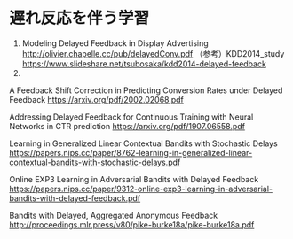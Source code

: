 # 遅れ反応を伴う学習
1. Modeling Delayed Feedback in Display Advertising
http://olivier.chapelle.cc/pub/delayedConv.pdf
（参考）KDD2014_study
https://www.slideshare.net/tsubosaka/kdd2014-delayed-feedback
2. 

A Feedback Shift Correction in Predicting Conversion Rates
under Delayed Feedback
https://arxiv.org/pdf/2002.02068.pdf

Addressing Delayed Feedback for Continuous Training with Neural Networks in CTR prediction
https://arxiv.org/pdf/1907.06558.pdf

Learning in Generalized Linear Contextual Bandits with Stochastic Delays
https://papers.nips.cc/paper/8762-learning-in-generalized-linear-contextual-bandits-with-stochastic-delays.pdf

Online EXP3 Learning in Adversarial Bandits with Delayed Feedback
https://papers.nips.cc/paper/9312-online-exp3-learning-in-adversarial-bandits-with-delayed-feedback.pdf

Bandits with Delayed, Aggregated Anonymous Feedback
http://proceedings.mlr.press/v80/pike-burke18a/pike-burke18a.pdf
